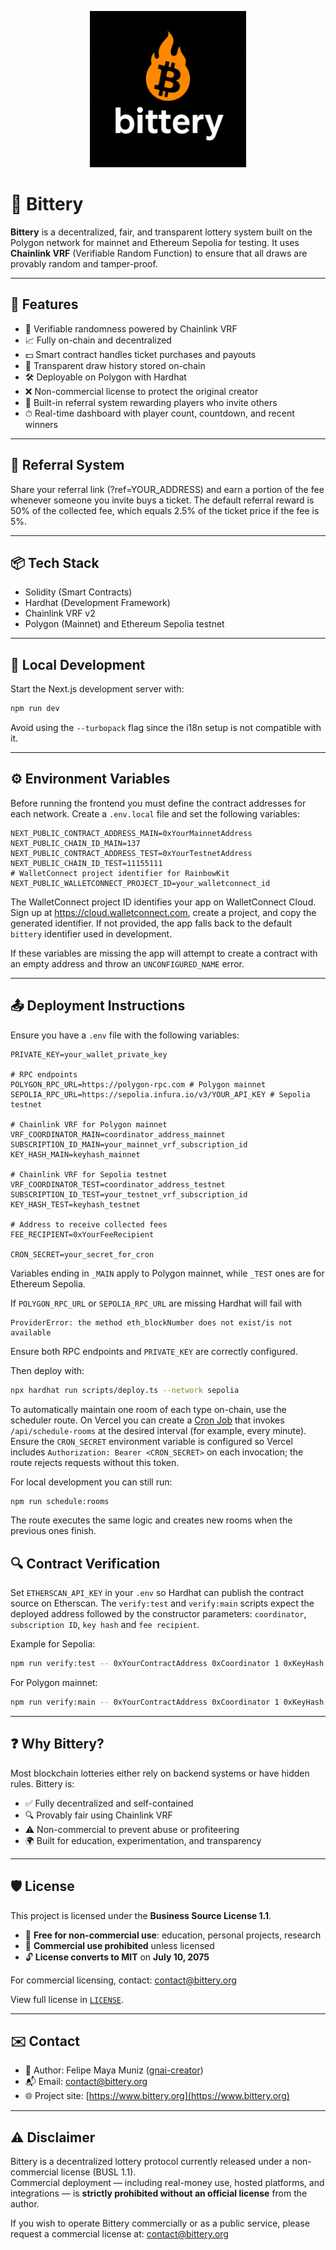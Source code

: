 <p align="center">
  <img src="public/logo.png" alt="Bittery Logo" width="250"/>
</p>

# 🎲 Bittery

**Bittery** is a decentralized, fair, and transparent lottery system built on the Polygon network for mainnet and Ethereum Sepolia for testing. It uses **Chainlink VRF** (Verifiable Random Function) to ensure that all draws are provably random and tamper-proof.

---

## 🚀 Features

- 🔐 Verifiable randomness powered by Chainlink VRF
- 📈 Fully on-chain and decentralized
- 💵 Smart contract handles ticket purchases and payouts
- 🧾 Transparent draw history stored on-chain
- 🛠️ Deployable on Polygon with Hardhat
- ❌ Non-commercial license to protect the original creator
- 🤝 Built-in referral system rewarding players who invite others
- ⏱ Real-time dashboard with player count, countdown, and recent winners

---

## 🤝 Referral System

Share your referral link (?ref=YOUR_ADDRESS) and earn a portion of the fee whenever someone you invite buys a ticket. The default referral reward is 50% of the collected fee, which equals 2.5% of the ticket price if the fee is 5%.

---

## 📦 Tech Stack

- Solidity (Smart Contracts)
- Hardhat (Development Framework)
- Chainlink VRF v2
- Polygon (Mainnet) and Ethereum Sepolia testnet

---

## 🤖 Local Development

Start the Next.js development server with:

```bash
npm run dev
```

Avoid using the `--turbopack` flag since the i18n setup is not compatible with it.

---

## ⚙️ Environment Variables

Before running the frontend you must define the contract addresses for each network.
Create a `.env.local` file and set the following variables:

```env
NEXT_PUBLIC_CONTRACT_ADDRESS_MAIN=0xYourMainnetAddress
NEXT_PUBLIC_CHAIN_ID_MAIN=137
NEXT_PUBLIC_CONTRACT_ADDRESS_TEST=0xYourTestnetAddress
NEXT_PUBLIC_CHAIN_ID_TEST=11155111
# WalletConnect project identifier for RainbowKit
NEXT_PUBLIC_WALLETCONNECT_PROJECT_ID=your_walletconnect_id
```

The WalletConnect project ID identifies your app on WalletConnect Cloud. Sign up
at <https://cloud.walletconnect.com>, create a project, and copy the generated
identifier. If not provided, the app falls back to the default `bittery`
identifier used in development.

If these variables are missing the app will attempt to create a contract with an empty address and throw an `UNCONFIGURED_NAME` error.

---

## 📤 Deployment Instructions

Ensure you have a `.env` file with the following variables:
```env
PRIVATE_KEY=your_wallet_private_key

# RPC endpoints
POLYGON_RPC_URL=https://polygon-rpc.com # Polygon mainnet
SEPOLIA_RPC_URL=https://sepolia.infura.io/v3/YOUR_API_KEY # Sepolia testnet

# Chainlink VRF for Polygon mainnet
VRF_COORDINATOR_MAIN=coordinator_address_mainnet
SUBSCRIPTION_ID_MAIN=your_mainnet_vrf_subscription_id
KEY_HASH_MAIN=keyhash_mainnet

# Chainlink VRF for Sepolia testnet
VRF_COORDINATOR_TEST=coordinator_address_testnet
SUBSCRIPTION_ID_TEST=your_testnet_vrf_subscription_id
KEY_HASH_TEST=keyhash_testnet

# Address to receive collected fees
FEE_RECIPIENT=0xYourFeeRecipient

CRON_SECRET=your_secret_for_cron
```

Variables ending in `_MAIN` apply to Polygon mainnet, while `_TEST` ones are
for Ethereum Sepolia.

If `POLYGON_RPC_URL` or `SEPOLIA_RPC_URL` are missing Hardhat will fail with
```
ProviderError: the method eth_blockNumber does not exist/is not available
```
Ensure both RPC endpoints and `PRIVATE_KEY` are correctly configured.

Then deploy with:
```bash
npx hardhat run scripts/deploy.ts --network sepolia
```

To automatically maintain one room of each type on-chain, use the scheduler route.
On Vercel you can create a [Cron Job](https://vercel.com/docs/cron-jobs) that
invokes `/api/schedule-rooms` at the desired interval (for example, every
minute).
Ensure the `CRON_SECRET` environment variable is configured so Vercel includes
`Authorization: Bearer <CRON_SECRET>` on each invocation; the route rejects
requests without this token.

For local development you can still run:

```bash
npm run schedule:rooms
```
The route executes the same logic and creates new rooms when the previous ones finish.

## 🔍 Contract Verification

Set `ETHERSCAN_API_KEY` in your `.env` so Hardhat can publish the contract source on Etherscan.
The `verify:test` and `verify:main` scripts expect the deployed address followed by the constructor
parameters: `coordinator`, `subscription ID`, `key hash` and `fee recipient`.

Example for Sepolia:
```bash
npm run verify:test -- 0xYourContractAddress 0xCoordinator 1 0xKeyHash 0xFeeRecipient
```

For Polygon mainnet:
```bash
npm run verify:main -- 0xYourContractAddress 0xCoordinator 1 0xKeyHash 0xFeeRecipient
```

---

## ❓ Why Bittery?

Most blockchain lotteries either rely on backend systems or have hidden rules. Bittery is:

- ✅ Fully decentralized and self-contained
- 🔍 Provably fair using Chainlink VRF
- ⚠️ Non-commercial to prevent abuse or profiteering
- 🌍 Built for education, experimentation, and transparency

---

## 🛡 License

This project is licensed under the **Business Source License 1.1**.

- 🧠 **Free for non-commercial use**: education, personal projects, research
- 🚫 **Commercial use prohibited** unless licensed
- 🔓 **License converts to MIT** on **July 10, 2075**

For commercial licensing, contact: [contact@bittery.org](mailto:contact@bittery.org)

View full license in [`LICENSE`](./LICENSE).

---

## ✉️ Contact

- 🧑 Author: Felipe Maya Muniz ([gnai-creator](https://github.com/gnai-creator))
- 📬 Email: [contact@bittery.org](mailto:contact@bittery.org)
- 🌐 Project site: [https://www.bittery.org](https://www.bittery.org)

---

## ⚠ Disclaimer

Bittery is a decentralized lottery protocol currently released under a non-commercial license (BUSL 1.1).  
Commercial deployment — including real-money use, hosted platforms, and integrations — is **strictly prohibited without an official license** from the author.

If you wish to operate Bittery commercially or as a public service, please request a commercial license at: [contact@bittery.org](mailto:contact@bittery.org)

